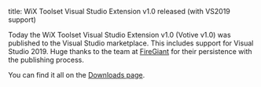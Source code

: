 title: WiX Toolset Visual Studio Extension v1.0 released (with VS2019 support)

Today the WiX Toolset Visual Studio Extension v1.0 (Votive v1.0) was published to the Visual Studio marketplace. This includes support for Visual Studio 2019. Huge thanks to the team at [FireGiant][fg] for their persistence with the publishing process.

You can find it all on the [Downloads page][rel].

[fg]: https://www.firegiant.com/
[rel]: /releases/

